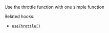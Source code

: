 Use the throttle function with one simple function

Related hooks:

- [`useThrottle()`](/react-hook/use-throttle)
